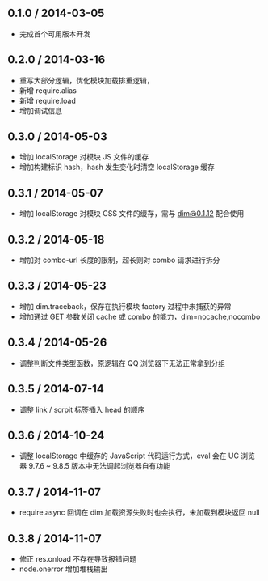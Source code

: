 0.1.0 / 2014-03-05
------------------

* 完成首个可用版本开发

0.2.0 / 2014-03-16
------------------

* 重写大部分逻辑，优化模块加载排重逻辑，
* 新增 require.alias
* 新增 require.load
* 增加调试信息

0.3.0 / 2014-05-03
------------------

* 增加 localStorage 对模块 JS 文件的缓存
* 增加构建标识 hash，hash 发生变化时清空 localStorage 缓存

0.3.1 / 2014-05-07
------------------

* 增加 localStorage 对模块 CSS 文件的缓存，需与 dim@0.1.12 配合使用

0.3.2 / 2014-05-18
------------------

* 增加对 combo-url 长度的限制，超长则对 combo 请求进行拆分

0.3.3 / 2014-05-23
------------------

* 增加 dim.traceback，保存在执行模块 factory 过程中未捕获的异常
* 增加通过 GET 参数关闭 cache 或 combo 的能力，dim=nocache,nocombo

0.3.4 / 2014-05-26
------------------

* 调整判断文件类型函数，原逻辑在 QQ 浏览器下无法正常拿到分组

0.3.5 / 2014-07-14
------------------

* 调整 link / scrpit 标签插入 head 的顺序

0.3.6 / 2014-10-24
------------------

* 调整 localStorage 中缓存的 JavaScript 代码运行方式，eval 会在 UC 浏览器 9.7.6 ~ 9.8.5 版本中无法调起浏览器自有功能

0.3.7 / 2014-11-07
------------------

* require.async 回调在 dim 加载资源失败时也会执行，未加载到模块返回 null

0.3.8 / 2014-11-07
------------------

* 修正 res.onload 不存在导致报错问题
* node.onerror 增加堆栈输出